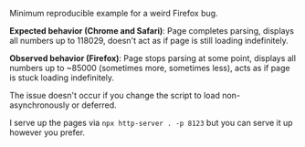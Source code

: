 Minimum reproducible example for a weird Firefox bug.

**Expected behavior (Chrome and Safari)**: Page completes parsing, displays all numbers up to 118029, doesn't act as if page is still loading indefinitely.

**Observed behavior (Firefox)**: Page stops parsing at some point, displays all numbers up to ~85000 (sometimes more, sometimes less), acts as if page is stuck loading indefinitely.

The issue doesn't occur if you change the script to load non-asynchronously or deferred.

I serve up the pages via `npx http-server . -p 8123` but you can serve it up however you prefer.
